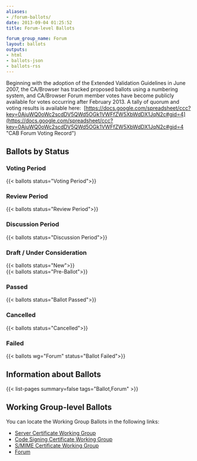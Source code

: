 ```yaml
---
aliases:
- /forum-ballots/
date: 2013-09-04 01:25:52
title: Forum-level Ballots

forum_group_name: Forum
layout: ballots
outputs:
- html
- ballots-json
- ballots-rss
---
```


Beginning with the adoption of the Extended Validation Guidelines in June 2007, the CA/Browser has tracked proposed ballots using a numbering system, and CA/Browser Forum member votes have become publicly available for votes occurring after February 2013. A tally of quorum and voting results is available here:  [https://docs.google.com/spreadsheet/ccc?key=0AjuWQ0oWc2scdDV5QWd5OGk1VWFfZW5XbWdDX1JqN2c#gid=4](https://docs.google.com/spreadsheet/ccc?key=0AjuWQ0oWc2scdDV5QWd5OGk1VWFfZW5XbWdDX1JqN2c#gid=4 "CAB Forum Voting Record")

## Ballots by Status

### Voting Period

{{< ballots status="Voting Period">}}

### Review Period

{{< ballots status="Review Period">}}

### Discussion Period

{{< ballots status="Discussion Period">}}

### Draft / Under Consideration

{{< ballots status="New">}}  
{{< ballots status="Pre-Ballot">}}

### Passed

{{< ballots status="Ballot Passed">}}

### Cancelled

{{< ballots status="Cancelled">}}

### Failed

{{< ballots wg="Forum" status="Ballot Failed">}}  

## Information about Ballots

{{< list-pages summary=false tags="Ballot,Forum" >}}

## Working Group-level Ballots

You can locate the Working Group Ballots in the following links:

- [Server Certificate Working Group](/working-groups/server/ballots/)
- [Code Signing Certificate Working Group](/working-groups/code-signing/ballots/)
- [S/MIME Certificate Working Group](/working-groups/smime/ballots/)
- [Forum](/working-groups/netsec/ballots/)